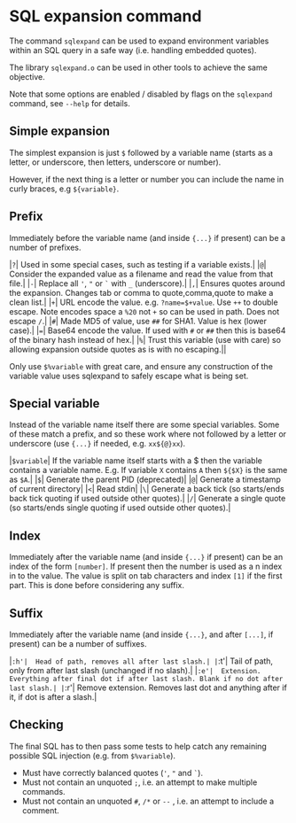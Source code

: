 # SQL expansion command

The command `sqlexpand` can be used to expand environment variables within an SQL query in a safe way (i.e. handling embedded quotes).

The library `sqlexpand.o` can be used in other tools to achieve the same objective.

Note that some options are enabled / disabled by flags on the `sqlexpand` command, see `--help` for details.

## Simple expansion

The simplest expansion is just `$` followed by a variable name (starts as a letter, or underscore, then letters, underscore or number).

However, if the next thing is a letter or number you can include the name in curly braces, e.g `${variable}`.

## Prefix

Immediately before the variable name (and inside `{...}` if present) can be a number of prefixes.

|`?`|	Used in some special cases, such as testing if a variable exists.|
|`@`|	Consider the expanded value as a filename and read the value from that file.|
|`-`|	Replace all `'`, `"` or `` ` `` with `_` (underscore).|
|`,`|	Ensures quotes around the expansion. Changes tab or comma to quote,comma,quote to make a clean list.|
|`+`|	URL encode the value. e.g. `?name=$+value`. Use `++` to double escape. Note encodes space a `%20` not `+` so can be used in path. Does not escape `/`.|
|`#`|	Made MD5 of value, use `##` for SHA1. Value is hex (lower case).|
|`=`|	Base64 encode the value. If used with `#` or `##` then this is base64 of the binary hash instead of hex.|
|`%`|	Trust this variable (use with care) so allowing expansion outside quotes as is with no escaping.||

Only use `$%variable` with great care, and ensure any construction of the variable value uses sqlexpand to safely escape what is being set.

## Special variable

Instead of the variable name itself there are some special variables. Some of these match a prefix, and so these work where not followed by a letter or underscore (use `{...}` if needed, e.g. `xx${@}xx`).

|`$variable`|	If the variable name itself starts with a $ then the variable contains a variable name. E.g. If variable `X` contains `A` then `${$X}` is the same as `$A`.|
|`$`|	Generate the parent PID (deprecated)|
|`@`|	Generate a timestamp of current directory|
|`<`|	Read stdin|
|`\`|	Generate a back tick (so starts/ends back tick quoting if used outside other quotes).|
|`/`|	Generate a single quote (so starts/ends single quoting if used outside other quotes).|

## Index

Immediately after the variable name (and inside `{...}` if present) can be an index of the form `[number]`. If present then the number is used as a n index in to the value. The value is split on tab characters and index `[1]` if the first part. This is done before considering any suffix.

## Suffix

Immediately after the variable name (and inside `{...}`, and after `[...]`, if present) can be a number of suffixes.

|`:h'|	Head of path, removes all after last slash.|
|`:t'|	Tail of path, only from after last slash (unchanged if no slash).|
|`:e'|	Extension. Everything after final dot if after last slash. Blank if no dot after last slash.|
|`:r'|	Remove extension. Removes last dot and anything after if it, if dot is after a slash.|

## Checking

The final SQL has to then pass some tests to help catch any remaining possible SQL injection (e.g. from `$%variable`).

- Must have correctly balanced quotes (`'`, `"` and `` ` ``).
- Must not contain an unquoted `;`, i.e. an attempt to make multiple commands.
- Must not contain an unquoted `#`, `/*` or `--` , i.e. an attempt to include a comment.


